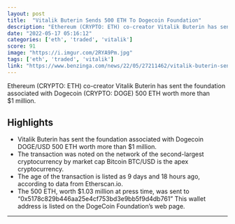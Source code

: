 ```yaml
---
layout: post
title:  "Vitalik Buterin Sends 500 ETH To Dogecoin Foundation"
description: "Ethereum (CRYPTO: ETH) co-creator Vitalik Buterin has sent the foundation associated with Dogecoin (CRYPTO: DOGE) 500 ETH worth more than $1 million."
date: "2022-05-17 05:16:12"
categories: ['eth', 'traded', 'vitalik']
score: 91
image: "https://i.imgur.com/2RYA9Pm.jpg"
tags: ['eth', 'traded', 'vitalik']
link: "https://www.benzinga.com/news/22/05/27211462/vitalik-buterin-sends-dogecoin-foundation-500-ethereum-coins-worth-more-than-1m"
---
```


Ethereum (CRYPTO: ETH) co-creator Vitalik Buterin has sent the foundation associated with Dogecoin (CRYPTO: DOGE) 500 ETH worth more than $1 million.

## Highlights

- Vitalik Buterin has sent the foundation associated with Dogecoin DOGE/USD 500 ETH worth more than $1 million.
- The transaction was noted on the network of the second-largest cryptocurrency by market cap Bitcoin BTC/USD is the apex cryptocurrency.
- The age of the transaction is listed as 9 days and 18 hours ago, according to data from Etherscan.io.
- The 500 ETH, worth $1.03 million at press time, was sent to “0x5178c829b446aa25e4cf753bd3e9bb5f9d4db761” This wallet address is listed on the DogeCoin Foundation’s web page.

---
